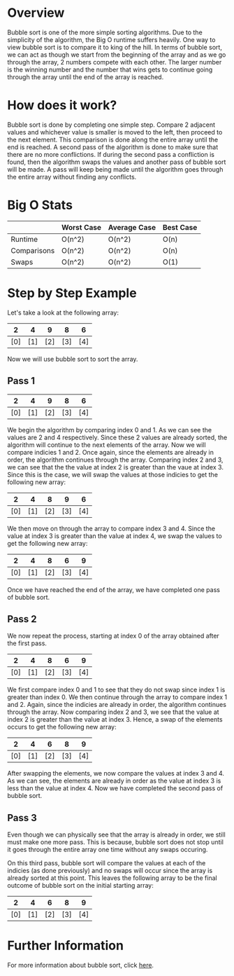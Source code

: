 # Overview

Bubble sort is one of the more simple sorting algorithms. Due to the simplicity of the algorithm, the Big O runtime suffers heavily. One way to view bubble sort is to compare it to king of the hill. In terms of bubble sort, we can act as though we start from the beginning of the array and as we go through the array, 2 numbers compete with each other. The larger number is the winning number and the number that wins gets to continue going through the array until the end of the array is reached.

# How does it work?

Bubble sort is done by completing one simple step. Compare 2 adjacent values and whichever value is smaller is moved to the left, then proceed to the next element. This comparison is done along the entire array until the end is reached. A second pass of the algorithm is done to make sure that there are no more conflictions. If during the second pass a confliction is found, then the algorithm swaps the values and another pass of bubble sort will be made. A pass will keep being made until the algorithm goes through the entire array without finding any conflicts.

# Big O Stats

|            | Worst Case | Average Case | Best Case |
|------------|------------|--------------|-----------|
| Runtime    | O(n^2)     | O(n^2)       |  O(n)     |
| Comparisons| O(n^2)     | O(n^2)       |  O(n)     |
| Swaps      | O(n^2)     | O(n^2)       |  O(1)     |

# Step by Step Example

Let's take a look at the following array:


| 2 | 4 | 9 | 8 | 6 |
|---|---|---|---|---|
|[0]|[1]|[2]|[3]|[4]|


Now we will use bubble sort to sort the array.

## Pass 1

| 2 | 4 | 9 | 8 | 6 |
|---|---|---|---|---|
|[0]|[1]|[2]|[3]|[4]|

We begin the algorithm by comparing index 0 and 1. As we can see the values are 2 and 4 respectively. Since these 2 values are already sorted, the algorithm will continue to the next elements of the array. Now we will compare indicies 1 and 2. Once again, since the elements are already in order, the algorithm continues through the array. Comparing index 2 and 3, we can see that the the value at index 2 is greater than the vaue at index 3. Since this is the case, we will swap the values at those indicies to get the following new array:

| 2 | 4 | 8 | 9 | 6 |
|---|---|---|---|---|
|[0]|[1]|[2]|[3]|[4]|

We then move on through the array to compare index 3 and 4. Since the value at index 3 is greater than the value at index 4, we swap the values to get the following new array:

| 2 | 4 | 8 | 6 | 9 |
|---|---|---|---|---|
|[0]|[1]|[2]|[3]|[4]|

Once we have reached the end of the array, we have completed one pass of bubble sort.

## Pass 2

We now repeat the process, starting at index 0 of the array obtained after the first pass.

| 2 | 4 | 8 | 6 | 9 |
|---|---|---|---|---|
|[0]|[1]|[2]|[3]|[4]|

We first compare index 0 and 1 to see that they do not swap since index 1 is greater than index 0. We then continue through the array to compare index 1 and 2. Again, since the indicies are already in order, the algorithm continues through the array. Now comparing index 2 and 3, we see that the value at index 2 is greater than the value at index 3. Hence, a swap of the elements occurs to get the following new array:

| 2 | 4 | 6 | 8 | 9 |
|---|---|---|---|---|
|[0]|[1]|[2]|[3]|[4]|

After swapping the elements, we now compare the values at index 3 and 4. As we can see, the elements are already in order as the value at index 3 is less than the value at index 4. Now we have completed the second pass of bubble sort.

## Pass 3

Even though we can physically see that the array is already in order, we still must make one more pass. This is because, bubble sort does not stop until it goes through the entire array one time without any swaps occuring.

On this third pass, bubble sort will compare the values at each of the indicies (as done previously) and no swaps will occur since the array is already sorted at this point. This leaves the following array to be the final outcome of bubble sort on the initial starting array:

| 2 | 4 | 6 | 8 | 9 |
|---|---|---|---|---|
|[0]|[1]|[2]|[3]|[4]|

# Further Information

For more information about bubble sort, click [here](https://en.wikipedia.org/wiki/Bubble_sort).